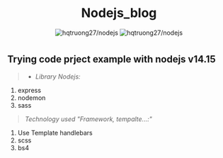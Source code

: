 <h1 align="center">Nodejs_blog</h1>
<p align="center">
  <img alt="hqtruong27/nodejs" src="https://img.shields.io/github/languages/count/hqtruong27/nodejs_blog?label=Languages&style=flat-square">
  <img alt="hqtruong27/nodejs" src="https://img.shields.io/github/languages/top/hqtruong27/nodejs_blog?color=d2be11&label=JavaScript&logoColor=javascript&style=flat-square">
  <h1 align="center"></h1>
</p>
<h2>Trying code prject example with nodejs v14.15</h3>

> * *Library Nodejs:*
1. express
2. nodemon
3. sass
> *Technology used "Framework, tempalte...:"*
1. Use Template handlebars
2. scss
3. bs4
